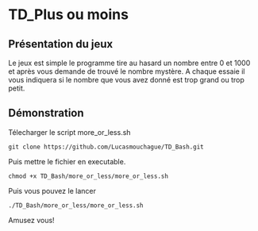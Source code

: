 # TD_Plus ou moins
## Présentation du jeux
Le jeux est simple le programme tire au hasard un nombre entre 0 et 1000 et après vous demande de trouvé le nombre mystère. A chaque essaie il vous indiquera si le nombre que vous avez donné est trop grand ou trop petit. 

## Démonstration
Télecharger le script more_or_less.sh
```
git clone https://github.com/Lucasmouchague/TD_Bash.git
```
Puis mettre le fichier en executable.
```
chmod +x TD_Bash/more_or_less/more_or_less.sh
```
Puis vous pouvez le lancer
```
./TD_Bash/more_or_less/more_or_less.sh
```
Amusez vous!
